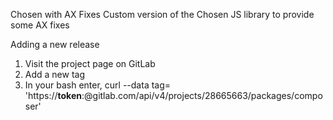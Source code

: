 Chosen with AX Fixes
Custom version of the Chosen JS library to provide some AX fixes

Adding a new release
1) Visit the project page on GitLab
2) Add a new tag
3) In your bash enter, curl --data tag=<enter-tag> 'https://__token__:<your-access-token>@gitlab.com/api/v4/projects/28665663/packages/composer'